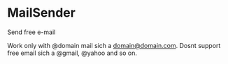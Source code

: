 # MailSender
Send free e-mail

Work only with @domain mail sich a domain@domain.com. Dosnt support free email sich a @gmail, @yahoo and so on.
